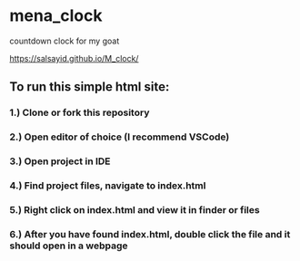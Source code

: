 # mena_clock
countdown clock for my goat


https://salsayid.github.io/M_clock/ 


## To run this simple html site:

### 1.) Clone or fork this repository
### 2.) Open editor of choice (I recommend VSCode)
### 3.) Open project in IDE
### 4.) Find project files, navigate to index.html
### 5.) Right click on index.html and view it in finder or files
### 6.) After you have found index.html, double click the file and it should open in a webpage
